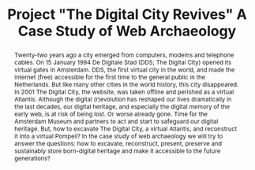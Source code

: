 ---
abstract: 'Twenty-two years ago a city emerged from computers, modems and telephone
  cables. On 15 January 1994 De Digitale Stad (DDS; The Digital City) opened its virtual
  gates in Amsterdam. DDS, the first virtual city in the world, and made the internet
  (free) accessible for the first time to the general public in the Netherlands. But
  like many other cities in the world history, this city disappeared. In 2001 The
  Digital City, the website, was taken offline and perished as a virtual Atlantis.
  Although the digital (r)evolution has reshaped our lives dramatically in the last
  decades, our digital heritage, and especially the digital memory of the early web,
  is at risk of being lost. Or worse already gone. Time for the Amsterdam Museum and
  partners to act and start to safeguard our digital heritage. But, how to excavate
  The Digital City, a virtual Atlantis, and reconstruct it into a virtual Pompeii?
  In the case study of web archaeology we will try to answer the questions: how to
  excavate, reconstruct, present, preserve and sustainably store born-digital heritage
  and make it accessible to the future generations?'
creators:
- de Haan, Tjarda
date: null
document_url: https://services.phaidra.univie.ac.at/api/object/o:503160/download
grand_parent: iPRES
institutions: []
keywords: []
landing_page_url: https://phaidra.univie.ac.at/o:503160
language: eng
layout: publication
license: CC BY-NC-SA 3.0 AT
notes_url: null
parent: iPRES 2016
publication_type: paper
size: 329160
slides_url: null
source_name: iPRES
stream_url: null
title: Project "The Digital City Revives" A Case Study of Web Archaeology
year: 2016
---